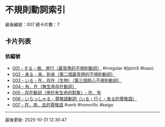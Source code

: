 # 不規則動詞索引

最後編號：007
總卡片數：7

## 卡片列表

### 依編號
- [001 - する - 做、進行（最常用的不規則動詞）](001_suru.md) #irregular #jlpt/n5 #basic
- [002 - 来る - 来、到来（第二個最常用的不規則動詞）](002_kuru.md) 
- [003 - いる - 在、存在（生物）（第三個核心不規則動詞）](003_iru.md) 
- [004 - 有、在（無生命存在動詞）](004_aru.md) 
- [005 - 存在動詞（用於有生命的對象）- 在、有](005_iru.md) 
- [006 - いらっしゃる - 尊敬語動詞（いる・行く・来る的尊敬語）](006_irassharu.md) 
- [007 - 在、來、去的尊敬語](007_irassharu.md) #verb #honorific #keigo

---
最後更新: 2025-10-31 12:30:47
